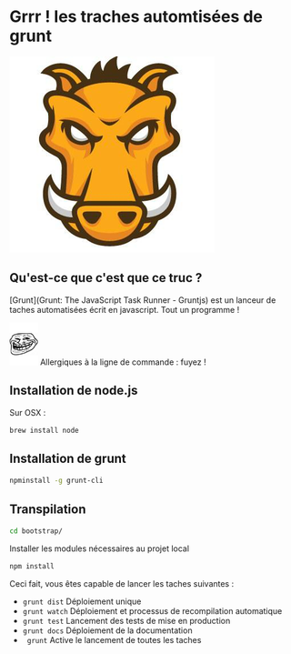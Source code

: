 # Grrr ! les traches automtisées de grunt

![Grunt](../images/grunt.jpg)

## Qu'est-ce que c'est que ce truc ?

[Grunt](Grunt: The JavaScript Task Runner - Gruntjs) est un lanceur de taches automatisées écrit en javascript.
Tout un programme !

<img src="../images/Troll-face.jpg" width="50" alt="Troll time" title="Troll time" /> Allergiques à la ligne de commande : fuyez !

## Installation de node.js

Sur OSX :
```sh
brew install node
```

## Installation de grunt

```sh
npminstall -g grunt-cli
```

## Transpilation

```sh
cd bootstrap/
```

Installer les modules nécessaires au projet local

```sh
npm install
```

Ceci fait, vous êtes capable de lancer les taches suivantes :

- `grunt dist` Déploiement unique
- `grunt watch` Déploiement et processus de recompilation automatique
- `grunt test` Lancement des tests de mise en production
- `grunt docs` Déploiement de la documentation
- ` grunt` Active le lancement de toutes les taches

